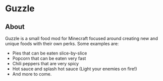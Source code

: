 # Guzzle

## About

Guzzle is a small food mod for Minecraft focused around creating new and unique foods with their own perks. Some examples are:
- Pies that can be eaten slice-by-slice
- Popcorn that can be eaten very fast
- Chili peppers that are very spicy
- Hot sauce and splash hot sauce (Light your enemies on fire!)
- And more to come.

